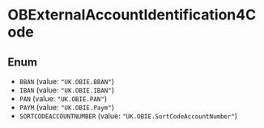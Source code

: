 # OBExternalAccountIdentification4Code

## Enum

* `BBAN` (value: `"UK.OBIE.BBAN"`)
* `IBAN` (value: `"UK.OBIE.IBAN"`)
* `PAN` (value: `"UK.OBIE.PAN"`)
* `PAYM` (value: `"UK.OBIE.Paym"`)
* `SORTCODEACCOUNTNUMBER` (value: `"UK.OBIE.SortCodeAccountNumber"`)
